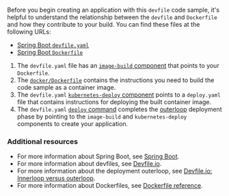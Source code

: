 Before you begin creating an application with this `devfile` code sample, it's helpful to understand the relationship between the `devfile` and `Dockerfile` and how they contribute to your build. You can find these files at the following URLs:

* [Spring Boot `devfile.yaml`](https://github.com/brunostuessy/SpringBootApp2/blob/master/devfile.yaml)
* [Spring Boot `Dockerfile`](https://github.com/brunostuessy/SpringBootApp2/blob/master/docker/Dockerfile)

1. The `devfile.yaml` file has an [`image-build` component](https://github.com/brunostuessy/SpringBootApp2/blob/master/devfile.yaml#L22-L28) that points to your `Dockerfile`.
2. The [`docker/Dockerfile`](https://github.com/brunostuessy/SpringBootApp2/blob/master/docker/Dockerfile) contains the instructions you need to build the code sample as a container image.
3. The `devfile.yaml` [`kubernetes-deploy` component](https://github.com/brunostuessy/SpringBootApp2/blob/master/devfile.yaml#L29-L41) points to a `deploy.yaml` file that contains instructions for deploying the built container image.
4. The `devfile.yaml` [`deploy` command](https://github.com/brunostuessy/SpringBootApp2/blob/master/devfile.yaml#L49-L56) completes the [outerloop](https://devfile.io/docs/2.2.0/innerloop-vs-outerloop) deployment phase by pointing to the `image-build` and `kubernetes-deploy` components to create your application.

### Additional resources
* For more information about Spring Boot, see [Spring Boot](https://spring.io/projects/spring-boot).
* For more information about devfiles, see [Devfile.io](https://devfile.io/).
* For more information about the deployment outerloop, see [Devfile.io: Innerloop versus outerloop](https://devfile.io/docs/2.2.0/innerloop-vs-outerloop).
* For more information about Dockerfiles, see [Dockerfile reference](https://docs.docker.com/engine/reference/builder/).
